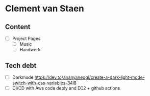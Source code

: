 # Clement van Staen

## Content
- [ ] Project Pages
  - [ ] Music
  - [ ] Handwerk

## Tech debt
- [ ] Darkmode https://dev.to/ananyaneogi/create-a-dark-light-mode-switch-with-css-variables-34l8
- [ ] CI/CD with Aws code deply and EC2 + github actions
